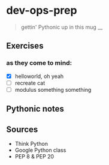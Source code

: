 # dev-ops-prep
> gettin' Pythonic up in this mug
__

## Exercises
### as they come to mind:
- [x] helloworld, oh yeah
- [ ] recreate cat
- [ ] modulus something something

## Pythonic notes

## Sources
- Think Python
- Google Python class
- PEP 8 & PEP 20
